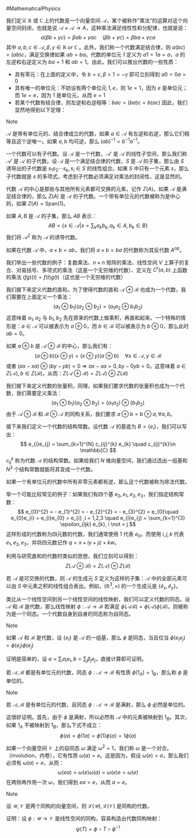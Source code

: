 #MathematicalPhysics 

我们定义 $\mathbb{R}$ 或 $\mathbb{C}$ 上的代数是一个向量空间 $\mathcal{A}$，某个被称作“乘法”的运算对这个向量空间封闭，也就是说 $\mathcal{A} \times \mathcal{A} \rightarrow A$，这种乘法满足线性性和分配律，也就是说：
$$
a(\beta b  +  \gamma c) = \beta ab  + \gamma ac \quad  (\beta b  + \gamma c) = \beta ba  +  \gamma ca
$$
其中 $a, b, c \in \mathcal{A}, \beta , \gamma \in  \mathbb{R} \ or  \  \mathbb{C}$ 。此外，我们称一个代数满足结合律，则 $a (bc) = (ab)c$，满足交换律如果 $ab = ba$。代数的单位元 $1$ 定义为 $a1 = 1a = a$，$a$ 的左逆和右逆定义为 $ba=1$ 和 $ab = 1$。由此，我们可以推出代数的一些性质：
- 具有零元：在上面的定义中，令 $b = c, \beta = 1 = - \gamma$ 即可立刻得到 $a0=0a=0$
- 具有唯一的单位元：不妨设有两个单位元 $1,e$，则 $1e=1$，因为 $e$ 是单位元；而 $1e=e$，因为 $1$ 是单位元，从而 $e=1$
- 若某个代数有结合律，则左逆和右逆相等：$bac = (ba) c = b(ac)$
因此，我们显然地得到以下定理：
>[!note]
> $\mathcal{A}$ 是带有单位元的、结合律成立的代数，如果 $a \in \mathcal{A}$ 有左逆和右逆，那么它们相等且这个逆唯一。如果 $a,b$ 均可逆，那么 $(ab)^{-1} = b^{-1}a^{-1}$。

一个代数可以有子代数。设 $\mathcal{A}$ 是一个代数，$\mathcal{A}'$ 是 $\mathcal{A}$ 的线性子空间，那么我们称 $\mathcal{A}'$ 是 $\mathcal{A}$ 的子代数。设 $\mathcal{A}$ 是一个满足结合律的代数，$S$ 是 $\mathcal{A}$ 的子集，那么由 $S$ 诱导出的子代数是 $s_{1}s_{2}\cdots s_{k} ,s_{i} \in S$ 的线性组合。如果 $S$ 中只有一个元素 $s$，那么子代数就是 $s$ 的多项式。考虑到子代数必须满足对乘法的封闭性，这是显然的。

代数 $\mathcal{A}$ 的中心是那些与其他所有元素都可交换的元素，记作 $Z(A)$。如果 $\mathcal{A}$ 是满足结合律的，那么 $Z(A)$ 是 $\mathcal{A}$ 的子代数。一个带有单位元的代数被称为是中心的，如果 $Z (A) = \text{Span}(1)$。

如果 $A,B$ 是 $\mathcal{A}$ 的子集，那么 $AB$ 表示：
$$
AB = \left\{x \in \mathcal{A} | x = \sum_{k} a_{k}b_{k} ,a_{k} \in A , b_{k} \in B\right\}
$$
我们将 $\mathcal{A}^{2}$ 称为 $\mathcal{A}$ 的诱导代数。

如果在代数 $\mathcal{A}$ 中，$a \times b = ab$，我们将 $a \times b = ba$ 的代数称为其反代数 $A^{op}$。

我们举出一些代数的例子：复数乘法、$n \times n$ 矩阵的乘法、线性空间 $V$ 上算子的复合、对易括号、多项式的乘法（这是一个无穷维的代数）、定义在 $C^{r}(a,b)$ 上函数的乘法 $(fg)(t)  = f(t)g(t)$（这也是一个无穷维的代数）

我们接下来定义代数的直和。为了使得代数的直和 $\mathcal{A} \oplus \mathcal{B}$ 也成为一个代数，我们需要在上面定义一个乘法：
$$
(a_{1}  \oplus b_{1})(a_{2} \oplus b_{2}) = (a_{1} a_{2} \oplus b_{1}b_{2})
$$
这意味着 $a_{1},a_{2}$ 与 $b_{1},b_{2}$ 先在原来的代数上做乘积，再直和起来。一个特殊的情形是：$a \in \mathcal{A}$ 可以被表示为 $a \oplus 0$，而 $b \in  \mathcal{B}$ 可以被表示为 $b \oplus 0$，那么此时 $ab = 0$。

如果 $a \oplus b$ 是 $\mathcal{A} \oplus \mathcal{B}$ 的中心，那么我们有：
$$
(a \oplus b) (x \oplus y) = (x \oplus y) (a \oplus b) \quad  \forall x \in \mathcal{A}, y \in \mathcal{B}
$$
或者 $(ax - xa) \oplus (by - yb) = 0 \Rightarrow ax - xa = 0, by -0 yb = 0$。这意味着 $a \in Z (\mathcal{A}), b \in  Z(\mathcal{B})$，从而：$Z (\mathcal{A} \oplus \mathcal{B}) = Z (\mathcal{A}) \oplus Z(\mathcal{B})$

我们接下来定义代数的张量积。同理，如果我们要求代数的张量积也成为一个代数，我们需要定义乘法：
$$
(a_{1} \otimes b_{1}) (a_{2} \otimes b_{2}) = (a_{1}a_{2}) \otimes (b_{1}b_{2})
$$
由于 $\mathcal{A} \otimes \mathcal{B}$ 和 $\mathcal{B} \otimes \mathcal{A}$ 的同构关系，我们要求 $a \otimes b = b  \otimes a,\forall a,b$。

接下来我们定义一个代数的结构常数。设代数 $\mathcal{A}$ 的基底为 $B = \{e_{i}\}$，我们可以写出：
$$
e_{i}e_{j} = \sum_{k=1}^{N}  c_{ij}^{k} e_{k} \quad c_{ij}^{k}\in \mathbb{C}
$$
$c_{ij}^{k}$ 称为代数 $\mathcal{A}$ 的结构常数。如果给我们 $N$ 维向量空间，我们通过选出一组基和 $N^{3}$ 个结构常数就能将其变成一个代数。

如果一个有单位元的代数中所有非零元素都有逆，那么这个代数被称为除法代数。

举一个可能比较常见的例子：如果我们有四个基 $e_{0},e_{1},e_{2},e_{3}$，我们指定结构常数：
$$
e_{0}^{2} = - e_{1}^{2} = - e_{2}^{2} = - e_{3}^{2} = e_{0}\quad  e_{0}e_{i} = e_{i}e_{0} = e_{i} ,i = 1,2,3 \quad  e_{i}e_{j} = \sum_{k=1}^{3} \epsilon_{ijk} e_{k}, i \not  = j 
$$
这样形成的代数称为四元数的代数，我们通常使用 $1$ 代表 $e_{0}$，而使用 $i,j,k$ 代表 $e_{1},e_{2},e_{3}$，并将四元数记作 $q = x + iy + jz + kw$。

利用与研究直和的代数时类似的思想，我们立刻可以得到：
$$
Z(\mathcal{A}\otimes \mathcal{B}) = Z(\mathcal{A}) \otimes Z(\mathcal{B})
$$

若 $\mathcal{A}$ 是可交换的代数，则 $\mathcal{A}$ 的生成元 $S$ 定义为这样的子集：$\mathcal{A}$ 中的全部元素可以由 $S$ 中元素之积的线性组合表出。例如，$(\mathbb{R}^{3} ,\times)$ 的一个生成元是 $\{\hat e_{x} , \hat e_{y}\}$。

类比从一个线性空间到另一个线性空间的线性映射，我们可以定义代数的同态。设 $\mathcal{A}$ 和 $\mathcal{B}$ 是代数，那么线性映射 $\phi:\mathcal{A} \rightarrow \mathcal{B}$ 若满足 $\phi (\mathcal{A}\mathcal{B}) = \phi (\mathcal{A}) \phi(\mathcal{B})$，则被称为是一个同态。一个代数自身到自身的同态称为自同态。
>[!note] 
>如果 $\mathcal{A}$ 和 $\mathcal{B}$ 是代数，设 $\{e_{i}\}$ 是 $\mathcal{A}$ 的一组基，那么 $\phi$ 是同态，当且仅当 $\phi (e_{i}e_{j}) = \phi (e_{i}) \phi(e_{j})$

证明是简单的，设 $a = \sum_{i} \alpha_{i}  e_{i} , b = \sum_{j} \beta_{j} e_{j}$，直接计算即可证明。

若 $\mathcal{A},\mathcal{B}$ 都是有单位元的代数，同态 $\phi:  \mathcal{A} \rightarrow \mathcal{B}$ 有性质 $\phi (1_{A}) = 1_{B}$，那么称 $\phi$ 是单位的。

>[!note] 
>若 $\mathcal{A,B}$ 是有单位元的代数，且同态 $\phi:\mathcal{A} \rightarrow \mathcal{B}$ 是满射，那么 $\phi$ 必然是单位的。

这很好证明。首先，由于 $\phi$ 是满射，所以必然有 $\mathcal{A}$ 中的元素被映射到 $1_{B}$。其次，如果 $1_{A}$ 不被映射到 $1_{B}$，那么下式不成立：
$$
\phi(\alpha) = \phi(1 \alpha) = \phi(1) \phi(\alpha) = 1 \phi(\alpha)
$$

如果一个向量空间 $\mathcal{V}$ 上的自同态 $\omega$ 满足 $\omega^{2} = 1$，我们称 $\omega$ 是一个对合。（involution，内卷），它有性质 $\omega (a) = e$。这是因为，假设 $\omega (e) = a$，那么我们必须有 $\omega (a) = e$，从而：
$$
\omega(ea) = \omega(e) \omega(a) = \omega(e)e = \omega(e)
$$
在两侧再作用一次 $\omega$，我们得到 $ea = e$，从而 $a = e$。

>[!note] 
>设 $\mathcal{U},\mathcal{V}$ 是两个同构的向量空间，则 $\mathcal{L}(\mathcal{U}),\mathcal{L}(\mathcal{V})$ 是同构的代数。

证明：设 $\phi: \mathcal{U}\rightarrow \mathcal{V}$ 是线性空间的同构，容易构造出代数同构映射：
$$
\psi(T) = \phi \circ T \circ  \phi^{-1}
$$






